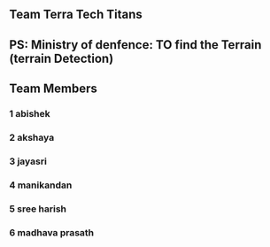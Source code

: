 ## Team Terra Tech Titans

## PS: Ministry of denfence: TO find the Terrain (terrain Detection)

## Team Members

### 1 abishek
### 2 akshaya
### 3 jayasri
### 4 manikandan
### 5 sree harish
### 6 madhava prasath
